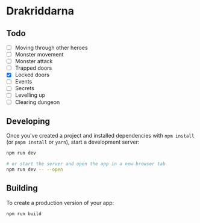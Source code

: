 # Drakriddarna

## Todo
 - [ ] Moving through other heroes
 - [ ] Monster movement
 - [ ] Monster attack
 - [ ] Trapped doors
 - [X] Locked doors
 - [ ] Events
 - [ ] Secrets
 - [ ] Levelling up
 - [ ] Clearing dungeon

## Developing

Once you've created a project and installed dependencies with `npm install` (or `pnpm install` or `yarn`), start a development server:

```bash
npm run dev

# or start the server and open the app in a new browser tab
npm run dev -- --open
```

## Building

To create a production version of your app:

```bash
npm run build
```
